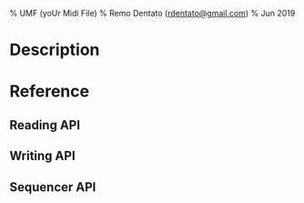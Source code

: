 % UMF (yoUr Midi File)
% Remo Dentato (rdentato@gmail.com)
% Jun 2019

Description
===========




Reference
=========

Reading API
-----------

Writing API
-----------

Sequencer API
-------------

